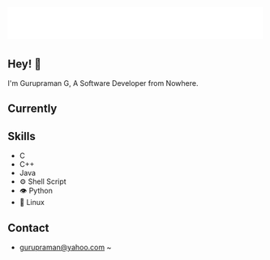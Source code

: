 <h1 align="center">
  <img src="name.svg" alt="Gurupraman G" />
</h1>

## Hey! 👋
I'm Gurupraman G, A Software Developer from Nowhere.


## Currently

## Skills
- C
- C++
- Java
- ⚙ Shell Script
- 👁️ Python
- 💽 Linux

## Contact
- gurupraman@yahoo.com
~                                                                                             
